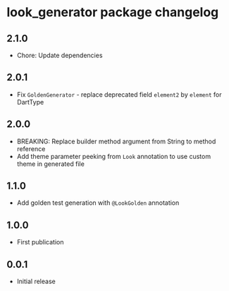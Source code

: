 # look_generator package changelog

## 2.1.0

* Chore: Update dependencies

## 2.0.1

* Fix `GoldenGenerator` - replace deprecated field `element2` by `element` for DartType

## 2.0.0

* BREAKING: Replace builder method argument from String to method reference
* Add theme parameter peeking from `Look` annotation to use custom theme in generated file

## 1.1.0

* Add golden test generation with `@LookGolden` annotation

## 1.0.0

* First publication

## 0.0.1

* Initial release
